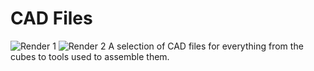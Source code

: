 # CAD Files
![Render 1](https://github.com/Siber18/Protocube/assets/31034109/f9d2c5ca-1b69-4068-a4ae-8bd0dc28a903)
![Render 2](https://github.com/Siber18/Protocube/assets/31034109/0a817039-6d4d-4c26-a429-60e81192cea1)
A selection of CAD files for everything from the cubes to tools used to assemble them.
